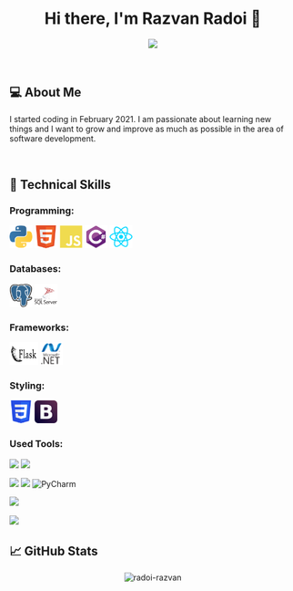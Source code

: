 <h1 align="center">Hi there, I'm Razvan Radoi 👋</h1>

<p align="center"> 
 <a href="https://github.com/radoi-razvan" alt="radoi-razvan's github">
   <img src="https://img.shields.io/badge/-@radoi--razvan-%23181717?style=flat-square&logo=github" />
 </a>
</p>

<br />

## 💻 About Me 

I started coding in February 2021. I am passionate about learning new things and I want to grow and improve as much as possible in the area of software development.

<br />

## 💼 Technical Skills

### Programming:
<p align="left">
  	<img src="https://raw.githubusercontent.com/radoi-razvan/radoi-razvan/main/assets/python.svg" alt="python" width="40" height="40"/>
    <img src="https://raw.githubusercontent.com/radoi-razvan/radoi-razvan/main/assets/html.svg" alt="html" width="40" height="40"/>
    <img src="https://raw.githubusercontent.com/radoi-razvan/radoi-razvan/main/assets/javascript.svg" alt="javascript" width="40" height="40"/>
    <img src="https://raw.githubusercontent.com/radoi-razvan/radoi-razvan/main/assets/csharp.svg" alt="csharp" width="40" height="40"/>
    <img src="https://raw.githubusercontent.com/radoi-razvan/radoi-razvan/main/assets/react.svg" alt="react" width="40" height="40"/>
</p>

### Databases:
<p align="left">
  	<img src="https://raw.githubusercontent.com/radoi-razvan/radoi-razvan/main/assets/postgresql.svg" alt="postgresql" width="40" height="40"/>
    <img src="https://raw.githubusercontent.com/radoi-razvan/radoi-razvan/main/assets/sql-server.svg" alt="sql-server" width="40" height="40"/>
</p>

### Frameworks:
<p align="left">
  	<img src="https://raw.githubusercontent.com/radoi-razvan/radoi-razvan/main/assets/flask.svg" alt="flask" width="50" height="40"/>
    <img src="https://raw.githubusercontent.com/radoi-razvan/radoi-razvan/main/assets/dotnet.svg" alt="dotnet" width="40" height="40"/>
</p>

### Styling:
<p align="left">
  	<img src="https://raw.githubusercontent.com/radoi-razvan/radoi-razvan/main/assets/css.svg" alt="css" width="40" height="40"/>
    <img src="https://raw.githubusercontent.com/radoi-razvan/radoi-razvan/main/assets/bootstrap.svg" alt="bootstrap" width="40" height="40"/>
</p>

### Used Tools:

![](https://img.shields.io/badge/Git-informational?style=flat&logo=Git&color=3d2d00)
![](https://img.shields.io/badge/GitHub-informational?style=flat&logo=GitHub&color=181717)

![](https://img.shields.io/badge/Visual%20Studio%20Code-informational?style=flat&logo=Visual%20Studio%20Code&color=00a1f1)
![](https://img.shields.io/badge/Visual%20Studio-informational?style=flat&logo=Visual%20Studio&color=783bd2)
![PyCharm](https://img.shields.io/badge/PyCharm-143?style=flat&logo=pycharm&logoColor=black&color=black&labelColor=green)

![](https://img.shields.io/badge/Postman-informational?style=flat&logo=Postman&color=ef5b25)

![](https://img.shields.io/badge/Heroku-informational?style=flat&logo=Heroku&color=430098)

## 📈 GitHub Stats 

<p align="center"> <img src="https://github-readme-stats.vercel.app/api?username=radoi-razvan&custom_title=My%20Github%20Stats&count_private=true&show_icons=true&theme=great-gatsby" alt="radoi-razvan" />

 
